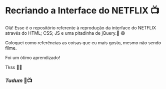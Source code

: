 # Recriando a Interface do NETFLIX  :tv: 

Olá! Esse é o repositório referente à reprodução da interface do NETFLIX através do HTML; CSS; JS e uma pitadinha de jQuery​.:wave: :smile: 

Coloquei como referências as coisas que eu mais gosto, mesmo não sendo filme.

Foi um ótimo aprendizado!

Tkss :rainbow_flag: 

### *Tudum*  :musical_note::tv:



